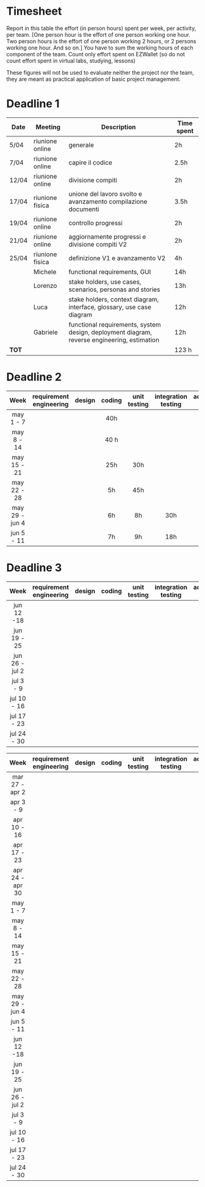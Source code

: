 # Timesheet

Report in this table the effort (in person hours) spent per week, per activity, per team. 
[One person hour is the effort of one person working one hour.
Two person hours is the effort of one person working 2 hours, or 2 persons working one hour. And so on.]
You have to sum the working hours of each component of the team.
Count only effort spent on EZWallet (so do not count effort spent in virtual labs, studying, lessons)

These figures will not be used to evaluate neither the project nor the team, they are meant as practical application of basic project management.

# Deadline 1
| Date | Meeting | Description | Time spent |
|------|---------|-------------|------------|
| 5/04  | riunione online | generale | 2h |
| 7/04  | riunione online | capire il codice | 2.5h |
| 12/04 | riunione online | divisione compiti | 2h |
| 17/04 | riunione fisica | unione del lavoro svolto e avanzamento compilazione documenti | 3.5h |
| 19/04 | riunione online | controllo progressi | 2h |
| 21/04 | riunione online | aggiornamente progressi e divisione compiti V2 | 2h |
| 25/04 | riunione fisica | definizione V1 e avanzamento V2| 4h |
| | Michele  | functional requirements, GUI | 14h |
| | Lorenzo  | stake holders, use cases, scenarios, personas and stories | 13h |
| | Luca     | stake holders, context diagram, interface, glossary, use case diagram | 12h |
| | Gabriele | functional requirements, system design, deployment diagram, reverse engineering, estimation | 12h |
| <b>TOT</b>| | | 123 h |

# Deadline 2
| Week | requirement engineering | design | coding | unit testing | integration testing | acceptance testing | management | git maven |
|:-----------:|:--------:|:-----------:|:-----------:|:----------:|:------------:|:---------------:|:-------------:|:--------------:|
| may 1 - 7  | | | 40h| | | | | | 
| may 8 - 14| | | 40 h | | | | | | 
| may 15 - 21| | | 25h | 30h | | | | | 
| may 22 - 28| | | 5h | 45h | | | | | 
| may 29 - jun 4 | | | 6h | 8h | 30h | | | | 
| jun 5 - 11 | | | 7h | 9h | 18h | | | | 

# Deadline 3
| Week | requirement engineering | design | coding | unit testing | integration testing | acceptance testing | management | git maven |
|:-----------:|:--------:|:-----------:|:-----------:|:----------:|:------------:|:---------------:|:-------------:|:--------------:|
| jun 12 -18 | | | | | | | | | 
| jun 19 - 25 | | | | | | | | | 
| jun 26 - jul 2 | | | | | | | | | 
| jul 3 - 9 | | | | | | | | | 
| jul 10 - 16 | | | | | | | | |
| jul 17 - 23 | | | | | | | | |
| jul 24 - 30 | | | | | | | | |

| Week | requirement engineering | design | coding | unit testing | integration testing | acceptance testing | management | git maven |
|:-----------:|:--------:|:-----------:|:-----------:|:----------:|:------------:|:---------------:|:-------------:|:--------------:|
| mar 27 - apr 2 | | | | | | | | |
| apr 3 - 9 | | | | | | | | |
| apr 10 - 16| | | | | | | | | 
| apr 17 - 23| | | | | | | | | 
| apr 24 - apr 30 | | | | | | | | | 
| may 1 - 7  | | | | | | | | | 
| may 8 - 14| | | | | | | | | 
| may 15 - 21| | | | | | | | | 
| may 22 - 28| | | | | | | | | 
| may 29 - jun 4 | | | | | | | | | 
| jun 5 - 11 | | | | | | | | | 
| jun 12 -18 | | | | | | | | | 
| jun 19 - 25 | | | | | | | | | 
| jun 26 - jul 2 | | | | | | | | | 
| jul 3 - 9 | | | | | | | | | 
| jul 10 - 16 | | | | | | | | |
| jul 17 - 23 | | | | | | | | |
| jul 24 - 30 | | | | | | | | |